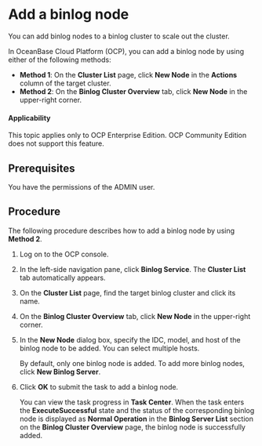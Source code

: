 # Add a binlog node

You can add binlog nodes to a binlog cluster to scale out the cluster.

In OceanBase Cloud Platform (OCP), you can add a binlog node by using either of the following methods:

* **Method 1**: On the **Cluster List** page, click **New Node** in the **Actions** column of the target cluster.
* **Method 2**: On the **Binlog Cluster Overview** tab, click **New Node** in the upper-right corner.

<main id="notice" type='notice'>
<h4>Applicability</h4>
<p>This topic applies only to OCP Enterprise Edition. OCP Community Edition does not support this feature. </p>
</main>

## Prerequisites

You have the permissions of the ADMIN user.

## Procedure

The following procedure describes how to add a binlog node by using **Method 2**.

1. Log on to the OCP console.

2. In the left-side navigation pane, click **Binlog Service**. The **Cluster List** tab automatically appears.

3. On the **Cluster List** page, find the target binlog cluster and click its name.

4. On the **Binlog Cluster Overview** tab, click **New Node** in the upper-right corner.

5. In the **New Node** dialog box, specify the IDC, model, and host of the binlog node to be added. You can select multiple hosts.

    By default, only one binlog node is added. To add more binlog nodes, click **New Binlog Server**.

6. Click **OK** to submit the task to add a binlog node.

   You can view the task progress in **Task Center**. When the task enters the **ExecuteSuccessful** state and the status of the corresponding binlog node is displayed as **Normal Operation** in the **Binlog Server List** section on the **Binlog Cluster Overview** page, the binlog node is successfully added.

